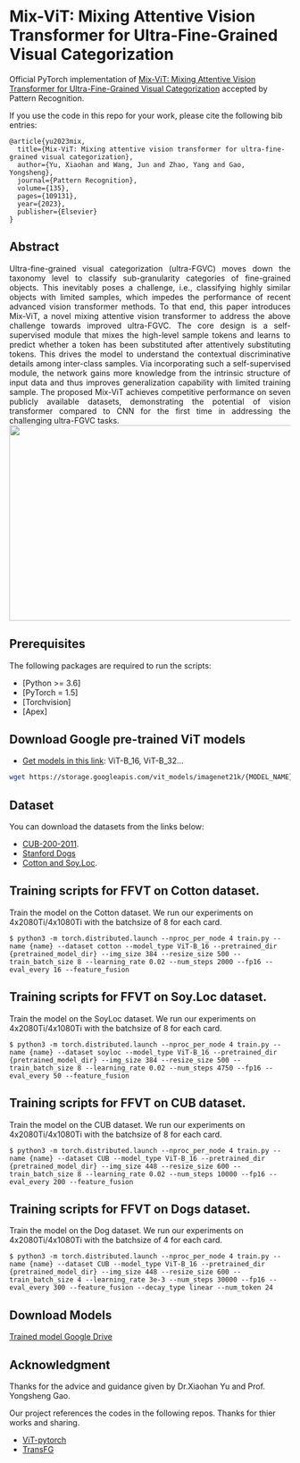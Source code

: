 # Mix-ViT: Mixing Attentive Vision Transformer for Ultra-Fine-Grained Visual Categorization

Official PyTorch implementation of [Mix-ViT: Mixing Attentive Vision Transformer for Ultra-Fine-Grained Visual Categorization](https://www.sciencedirect.com/science/article/pii/S0031320322006112) accepted by Pattern Recognition. 

If you use the code in this repo for your work, please cite the following bib entries:

    @article{yu2023mix,
      title={Mix-ViT: Mixing attentive vision transformer for ultra-fine-grained visual categorization},
      author={Yu, Xiaohan and Wang, Jun and Zhao, Yang and Gao, Yongsheng},
      journal={Pattern Recognition},
      volume={135},
      pages={109131},
      year={2023},
      publisher={Elsevier}
    }


## Abstract
<div style="text-align:justify"> Ultra-fine-grained visual categorization (ultra-FGVC) moves down the taxonomy level to classify sub-granularity categories of fine-grained objects. This inevitably poses a challenge, i.e., classifying highly similar objects with limited samples, which impedes the performance of recent advanced vision transformer methods. To that end, this paper introduces Mix-ViT, a novel mixing attentive vision transformer to address the above challenge towards improved ultra-FGVC. The core design is a self-supervised module that mixes the high-level sample tokens and learns to predict whether a token has been substituted after attentively substituting tokens. This drives the model to understand the contextual discriminative details among inter-class samples. Via incorporating such a self-supervised module, the network gains more knowledge from the intrinsic structure of input data and thus improves generalization capability with limited training sample. The proposed Mix-ViT achieves competitive performance on seven publicly available datasets, demonstrating the potential of vision transformer compared to CNN for the first time in addressing the challenging ultra-FGVC tasks. </div>


<img src='architecture.png' width='1280' height='350'>


## Prerequisites

The following packages are required to run the scripts:
- [Python >= 3.6]
- [PyTorch = 1.5]
- [Torchvision]
- [Apex]


## Download Google pre-trained ViT models

* [Get models in this link](https://console.cloud.google.com/storage/vit_models/): ViT-B_16, ViT-B_32...
```bash
wget https://storage.googleapis.com/vit_models/imagenet21k/{MODEL_NAME}.npz
```

## Dataset
You can download the datasets from the links below:

+ [CUB-200-2011](http://www.vision.caltech.edu/visipedia/CUB-200-2011.html).
+ [Stanford Dogs](http://vision.stanford.edu/aditya86/ImageNetDogs/)
+ [Cotton and Soy.Loc](https://drive.google.com/drive/folders/1UkWRepieAvEVEn3Z8n1Zx04bASvvqL7G?usp=sharing).


## Training scripts for FFVT on Cotton dataset.
Train the model on the Cotton dataset. We run our experiments on 4x2080Ti/4x1080Ti with the batchsize of 8 for each card.

    $ python3 -m torch.distributed.launch --nproc_per_node 4 train.py --name {name} --dataset cotton --model_type ViT-B_16 --pretrained_dir {pretrained_model_dir} --img_size 384 --resize_size 500 --train_batch_size 8 --learning_rate 0.02 --num_steps 2000 --fp16 --eval_every 16 --feature_fusion

## Training scripts for FFVT on Soy.Loc dataset.
Train the model on the SoyLoc dataset. We run our experiments on 4x2080Ti/4x1080Ti with the batchsize of 8 for each card.

    $ python3 -m torch.distributed.launch --nproc_per_node 4 train.py --name {name} --dataset soyloc --model_type ViT-B_16 --pretrained_dir {pretrained_model_dir} --img_size 384 --resize_size 500 --train_batch_size 8 --learning_rate 0.02 --num_steps 4750 --fp16 --eval_every 50 --feature_fusion
    
## Training scripts for FFVT on CUB dataset.
Train the model on the CUB dataset. We run our experiments on 4x2080Ti/4x1080Ti with the batchsize of 8 for each card.

    $ python3 -m torch.distributed.launch --nproc_per_node 4 train.py --name {name} --dataset CUB --model_type ViT-B_16 --pretrained_dir {pretrained_model_dir} --img_size 448 --resize_size 600 --train_batch_size 8 --learning_rate 0.02 --num_steps 10000 --fp16 --eval_every 200 --feature_fusion
    
## Training scripts for FFVT on Dogs dataset.
Train the model on the Dog dataset. We run our experiments on 4x2080Ti/4x1080Ti with the batchsize of 4 for each card.

    $ python3 -m torch.distributed.launch --nproc_per_node 4 train.py --name {name} --dataset CUB --model_type ViT-B_16 --pretrained_dir {pretrained_model_dir} --img_size 448 --resize_size 600 --train_batch_size 4 --learning_rate 3e-3 --num_steps 30000 --fp16 --eval_every 300 --feature_fusion --decay_type linear --num_token 24
    
        
            
## Download  Models


[Trained model Google Drive](https://drive.google.com/drive/folders/1k1vqc0avk_zpCAVuLNZpVX-w-Q3xXf-5?usp=sharing)




## Acknowledgment
Thanks for the advice and guidance given by Dr.Xiaohan Yu and Prof. Yongsheng Gao.

Our project references the codes in the following repos. Thanks for thier works and sharing.
- [ViT-pytorch](https://github.com/jeonsworld/ViT-pytorch)
- [TransFG](https://github.com/TACJu/TransFG)





